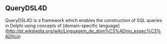 ## QueryDSL4D 

QueryDSL4D is a framework which enables the construction of  SQL queries in Delphi using concepts of [domain-specific language] (http://pt.wikipedia.org/wiki/Linguagem_de_dom%C3%ADnio_espec%C3%ADfico)
